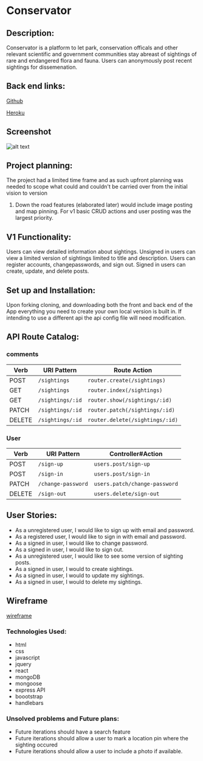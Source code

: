 # Conservator

## Description:
Conservator is a platform to let park, conservation officals and other relevant
scientific and government communities stay abreast of sightings of rare and
endangered flora and fauna. Users can anonymously post recent sightings for
dissemenation.

## Back end links:
[Github](https://github.com/tsosvielle/capstone-project-backend)

[Heroku](https://thawing-brook-10724.herokuapp.com/)

## Screenshot
![alt text](https://i.imgur.com/1dOvT6h.jpg)

## Project planning:
The project had a limited time frame and as such upfront planning was needed to
scope what could and couldn't be carried over from the initial vision to version
1. Down the road features (elaborated later) would include image posting and map
pinning. For v1 basic CRUD actions and user posting was the largest priority.

## V1 Functionality:
Users can view detailed information about sightings. Unsigned in users can view
a limited version of sightings limited to title and description. Users can
register accounts, changepasswords, and sign out. Signed in users can create,
update, and delete posts.

## Set up and Installation:
Upon forking cloning, and downloading both the front and back end of the App
 everything you need to create your own local version is built in. If intending
 to use a different api the api config file will need modification.

## API Route Catalog:

### comments
| Verb    | URI Pattern            | Route Action                     |
|---------|------------------------|----------------------------------|
| POST    | `/sightings`           | `router.create(/sightings)`      |
| GET     | `/sightings`           | `router.index(/sightings)`       |
| GET     | `/sightings/:id`       | `router.show(/sightings/:id)`    |
| PATCH   | `/sightings/:id`       | `router.patch(/sightings/:id)`   |
| DELETE  | `/sightings/:id`       | `router.delete(/sightings/:id)`  |

### User
| Verb   | URI Pattern            | Controller#Action             |
|--------|------------------------|-------------------------------|
| POST   | `/sign-up`             | `users.post/sign-up`          |
| POST   | `/sign-in`             | `users.post/sign-in`          |
| PATCH  | `/change-password`     | `users.patch/change-password` |
| DELETE | `/sign-out`            | `users.delete/sign-out`       |


## User Stories:
- As a unregistered user, I would like to sign up with email and password.
- As a registered user, I would like to sign in with email and password.
- As a signed in user, I would like to change password.
- As a signed in user, I would like to sign out.
- As a unregistered user, I would like to see some version of sighting posts.
- As a signed in user, I would to create sightings.
- As a signed in user, I would to update my sightings.
- As a signed in user, I would to delete my sightings.

## Wireframe

[wireframe](https://imgur.com/ox3bTWO)

### Technologies Used:
- html
- css
- javascript
- jquery
- react
- mongoDB
- mongoose
- express API
- boootstrap
- handlebars

### Unsolved problems and Future plans:
- Future iterations should have a search feature
- Future iterations should allow a user to mark a location pin where the sighting occured
- Future iterations should allow a user to include a photo if available.
